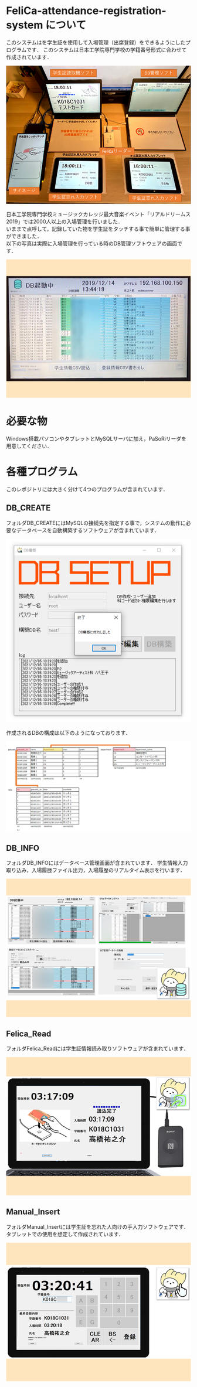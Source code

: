 # FeliCa-attendance-registration-system について
このシステムはを学生証を使用して入場管理（出席登録）をできるようにしたプログラムです．
このシステムは日本工学院専門学校の学籍番号形式に合わせて作成されています．

![全体写真](Readme_img/system.png)   

日本工学院専門学校ミュージックカレッジ最大音楽イベント「リアルドリームス2019」では2000人以上の入場管理を行いました．  
いままで点呼して，記録していた物を学生証をタッチする事で簡単に管理する事ができました．   
以下の写真は実際に入場管理を行っている時のDB管理ソフトウェアの画面です．

![全体写真](Readme_img/felica_realdreams.png)  

# 必要な物
Windows搭載パソコンやタブレットとMySQLサーバに加え，PaSoRiリーダを用意してください．
# 各種プログラム
このレポジトリには大きく分けて4つのプログラムが含まれています．
## DB_CREATE
フォルダDB_CREATEにはMySQLの接続先を指定する事で，システムの動作に必要なデータベースを自動構築するソフトウェアが含まれています．

![DB構築](Readme_img/DB_Setup.png)  

作成されるDBの構成は以下のようになっております．

![DB構築](Readme_img/DB.png)  

## DB_INFO
フォルダDB_INFOにはデータベース管理画面が含まれています．
学生情報入力取り込み，入場履歴ファイル出力，入場履歴のリアルタイム表示を行います．

![DB構築](Readme_img/DB_info.png)  

## Felica_Read
フォルダFelica_Readには学生証情報読み取りソフトウェアが含まれています．

![DB構築](Readme_img/read.png)  

## Manual_Insert
フォルダManual_Insertには学生証を忘れた人向けの手入力ソフトウェアです．
タブレットでの使用を想定して作成されています．

![DB構築](Readme_img/manual.png)  